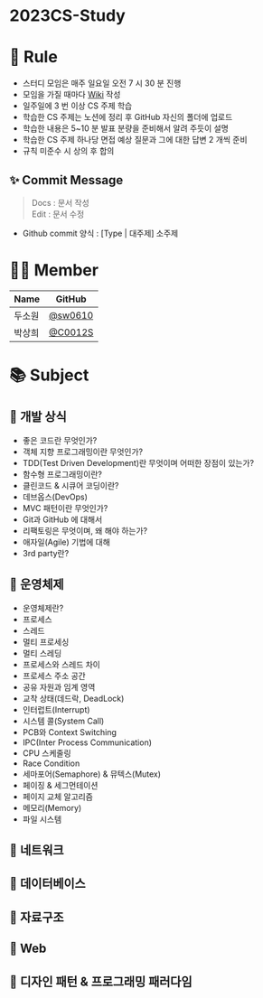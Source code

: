 # 2023CS-Study

# 👑 Rule
- 스터디 모임은 매주 일요일 오전 7 시 30 분 진행
- 모임을 가질 때마다 [Wiki](https://github.com/For-Wishes/2023CS-Study/wiki) 작성
- 일주일에 3 번 이상 CS 주제 학습
- 학습한 CS 주제는 노션에 정리 후 GitHub 자신의 폴더에 업로드
- 학습한 내용은 5~10 분 발표 분량을 준비해서 알려 주듯이 설명
- 학습한 CS 주제 하나당 면접 예상 질문과 그에 대한 답변 2 개씩 준비
- 규칙 미준수 시 상의 후 합의

## ✨ Commit Message
> Docs : 문서 작성  
Edit : 문서 수정
> 

- Github commit 양식 : [Type | 대주제] 소주제

# 👩‍💻 Member
| Name | GitHub |
| --- | --- |
| 두소원 | [@sw0610](https://github.com/sw0610) |
| 박상희 | [@C0012S](https://github.com/C0012S) |

# **📚** Subject

## 📌 개발 상식
- 좋은 코드란 무엇인가?
- 객체 지향 프로그래밍이란 무엇인가?
- TDD(Test Driven Development)란 무엇이며 어떠한 장점이 있는가?
- 함수형 프로그래밍이란?
- 클린코드 & 시큐어 코딩이란?
- 데브옵스(DevOps)
- MVC 패턴이란 무엇인가?
- Git과 GitHub 에 대해서
- 리팩토링은 무엇이며, 왜 해야 하는가?
- 애자일(Agile) 기법에 대해
- 3rd party란?

## 📌 운영체제
- 운영체제란?
- 프로세스
- 스레드
- 멀티 프로세싱
- 멀티 스레딩
- 프로세스와 스레드 차이
- 프로세스 주소 공간
- 공유 자원과 임계 영역
- 교착 상태(데드락, DeadLock)
- 인터럽트(Interrupt)
- 시스템 콜(System Call)
- PCB와 Context Switching
- IPC(Inter Process Communication)
- CPU 스케줄링
- Race Condition
- 세마포어(Semaphore) & 뮤텍스(Mutex)
- 페이징 & 세그먼테이션
- 페이지 교체 알고리즘
- 메모리(Memory)
- 파일 시스템

## 📌 네트워크

## 📌 데이터베이스

## 📌 자료구조

## 📌 Web

## 📌 디자인 패턴 & 프로그래밍 패러다임
